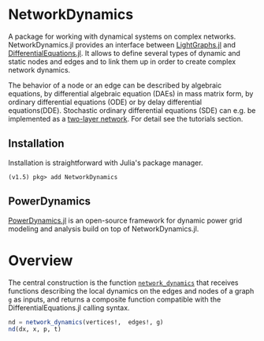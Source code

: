 # NetworkDynamics

A package for working with dynamical systems on complex networks. NetworkDynamics.jl provides an interface between [LightGraphs.jl](https://github.com/JuliaGraphs/LightGraphs.jl) and [DifferentialEquations.jl](https://github.com/SciML/DifferentialEquations.jl). It allows to define several types of dynamic and static nodes and edges and to link them up in order to create complex network dynamics.

The behavior of a node or an edge can be described by algebraic equations, by differential algebraic equation (DAEs) in mass matrix form, by ordinary differential equations (ODE) or by delay differential equations(DDE). Stochastic ordinary differential equations (SDE) can e.g. be implemented as a [two-layer network](https://github.com/FHell/NetworkDynamics.jl/blob/master/examples/sde.jl). For detail see the tutorials section.

## Installation

Installation is straightforward with Julia's package manager.

```julia-repl
(v1.5) pkg> add NetworkDynamics
```

## PowerDynamics

[PowerDynamics.jl](https://juliaenergy.github.io/PowerDynamics.jl/stable/) is an open-source framework for dynamic power grid modeling and analysis build on top of NetworkDynamics.jl.


# Overview

The central construction is the function [`network_dynamics`](@ref) that receives functions describing the local dynamics on the edges and nodes of
a graph `g` as inputs, and returns a composite function compatible with the
DifferentialEquations.jl calling syntax.

```julia
nd = network_dynamics(vertices!,  edges!, g)
nd(dx, x, p, t)
```

